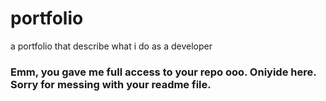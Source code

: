 # portfolio
a portfolio that describe what i do as a developer  
### Emm, you gave me full access to your repo ooo. Oniyide here. Sorry for messing with your readme file. 
